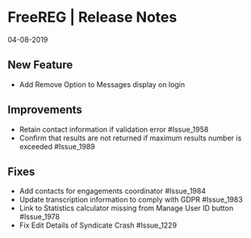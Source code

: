 __FreeREG | Release Notes__
  =======================
  04-08-2019

  __New Feature__
  ---------------

  * Add Remove Option to Messages display on login

  __Improvements__
  ----------------

  * Retain contact information if validation error #Issue_1958
  * Confirm that results are not returned if maximum results number is exceeded #Issue_1989

  __Fixes__
  ---------

  * Add contacts for engagements coordinator #Issue_1984
  * Update transcription information to comply with GDPR #Issue_1983
  * Link to Statistics calculator missing from Manage User ID button #Issue_1978
  * Fix Edit Details of Syndicate Crash #Issue_1229


  
